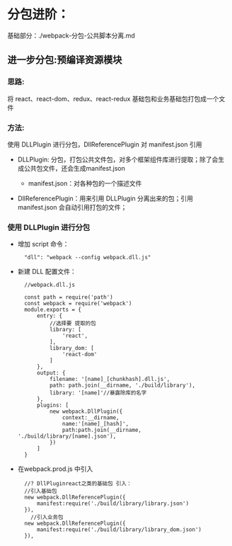 # 分包进阶：

基础部分：./webpack-分包-公共脚本分离.md
## 进一步分包:预编译资源模块

### 思路:

将 react、react-dom、redux、react-redux 基础包和业务基础包打包成一个文件

### 方法:

使用 DLLPlugin 进行分包，DllReferencePlugin 对 manifest.json 引用


* DLLPlugin: 分包，打包公共文件包，对多个框架组件库进行提取；除了会生成公共包文件，还会生成manifest.json
  - manifest.json：对各种包的一个描述文件


* DllReferencePlugin：用来引用 DLLPlugin 分离出来的包；引用manifest.json 会自动引用打包的文件；

### 使用 DLLPlugin 进行分包

* 增加 script 命令：

        "dll": "webpack --config webpack.dll.js"

* 新建 DLL 配置文件：

        //webpack.dll.js

        const path = require('path')
        const webpack = require('webpack')
        module.exports = {
            entry: {
                //选择要 提取的包
                library: [
                    'react',
                ],
                library_dom: [
                    'react-dom'
                ]
            },
            output: {
                filename: '[name]_[chunkhash].dll.js',
                path: path.join(__dirname, './build/library'),
                library: '[name]'//暴露除库的名字
            },
            plugins: [
                new webpack.DllPlugin({
                    context:__dirname,
                    name:'[name]_[hash]',
                    path:path.join(__dirname, './build/library/[name].json'),
                })
            ]
        }

* 在webpack.prod.js 中引入

        //? DllPluginreact之类的基础包 引入： 
        //引入基础包 
        new webpack.DllReferencePlugin({
            manifest:require('./build/library/library.json')
        }),
          //引入业务包
        new webpack.DllReferencePlugin({
            manifest:require('./build/library/library_dom.json')
        }),